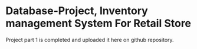 # Database-Project, Inventory management System For Retail Store
Project part 1 is completed and uploaded it here on github repository.
